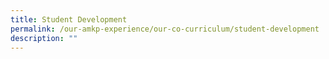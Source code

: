 ```yaml
---
title: Student Development
permalink: /our-amkp-experience/our-co-curriculum/student-development
description: ""
---
```

